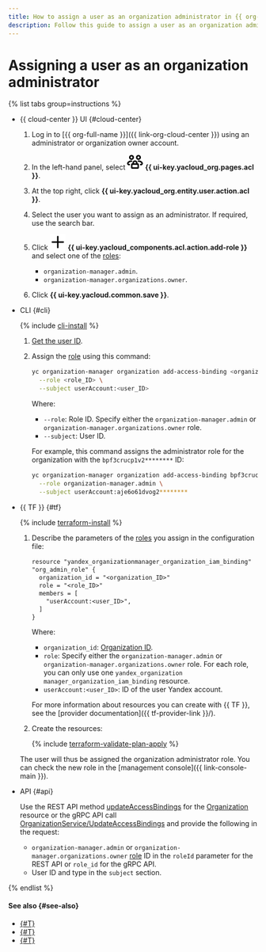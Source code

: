 ```yaml
---
title: How to assign a user as an organization administrator in {{ org-full-name }}
description: Follow this guide to assign a user as an organization administrator in {{ org-name }}.
---
```


# Assigning a user as an organization administrator

{% list tabs group=instructions %}

- {{ cloud-center }} UI {#cloud-center}

  1. Log in to [{{ org-full-name }}]({{ link-org-cloud-center }}) using an administrator or organization owner account.
  
  1. In the left-hand panel, select ![persons-lock](../../_assets/console-icons/persons-lock.svg) **{{ ui-key.yacloud_org.pages.acl }}**.

  1. At the top right, click **{{ ui-key.yacloud_org.entity.user.action.acl }}**.

  1. Select the user you want to assign as an administrator. If required, use the search bar.

  1. Click ![plus](../../_assets/console-icons/plus.svg) **{{ ui-key.yacloud_components.acl.action.add-role }}** and select one of the [roles](../../iam/concepts/access-control/roles.md):

      * `organization-manager.admin`.
      * `organization-manager.organizations.owner`.

  1. Click **{{ ui-key.yacloud.common.save }}**.

- CLI {#cli}

  {% include [cli-install](../../_includes/cli-install.md) %}

  1. [Get the user ID](../operations/users-get.md).

  1. Assign the [role](../../iam/concepts/access-control/roles.md) using this command:

      ```bash
      yc organization-manager organization add-access-binding <organization_name_or_ID> \
        --role <role_ID> \
        --subject userAccount:<user_ID>
      ```

      Where: 
      
      * `--role`: Role ID. Specify either the `organization-manager.admin` or `organization-manager.organizations.owner` role.
      * `--subject`: User ID.

      For example, this command assigns the administrator role for the organization with the `bpf3crucp1v2********` ID:

      ```bash
      yc organization-manager organization add-access-binding bpf3crucp1v2******** \
        --role organization-manager.admin \
        --subject userAccount:aje6o61dvog2********
      ```

- {{ TF }} {#tf}

  {% include [terraform-install](../../_includes/terraform-install.md) %}

  1. Describe the parameters of the [roles](../../iam/concepts/access-control/roles.md) you assign in the configuration file:

      ```hcl
      resource "yandex_organizationmanager_organization_iam_binding" "org_admin_role" {
        organization_id = "<organization_ID>"
        role = "<role_ID>"
        members = [
          "userAccount:<user_ID>",
        ]
      }
      ```

      Where:

      * `organization_id`: [Organization ID](./organization-get-id.md).
      * `role`: Specify either the `organization-manager.admin` or `organization-manager.organizations.owner` role. For each role, you can only use one `yandex_organization manager_organization_iam_binding` resource.
      * `userAccount:<user_ID>`: ID of the user Yandex account.

      For more information about resources you can create with {{ TF }}, see the [provider documentation]({{ tf-provider-link }}/).

  1. Create the resources:

      {% include [terraform-validate-plan-apply](../../_tutorials/_tutorials_includes/terraform-validate-plan-apply.md) %}
     
  The user will thus be assigned the organization administrator role. You can check the new role in the [management console]({{ link-console-main }}).

- API {#api}

  Use the REST API method [updateAccessBindings](../api-ref/Organization/updateAccessBindings.md) for the [Organization](../api-ref/Organization/index.md) resource or the gRPC API call [OrganizationService/UpdateAccessBindings](../api-ref/grpc/Organization/updateAccessBindings.md) and provide the following in the request:

  * `organization-manager.admin` or `organization-manager.organizations.owner` [role](../../iam/concepts/access-control/roles.md) ID in the `roleId` parameter for the REST API or `role_id` for the gRPC API.
  * User ID and type in the `subject` section.

{% endlist %}

#### See also {#see-also}

* [{#T}](../../iam/operations/sa/set-access-bindings.md)
* [{#T}](../../resource-manager/operations/cloud/set-access-bindings.md)
* [{#T}](../../resource-manager/operations/folder/set-access-bindings.md)
